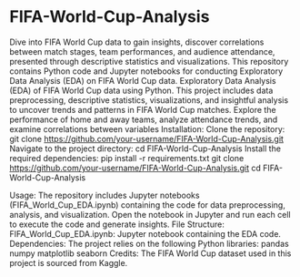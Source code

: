 # FIFA-World-Cup-Analysis
Dive into FIFA World Cup data to gain insights, discover correlations between match stages, team performances, and audience attendance, presented through descriptive statistics and visualizations.
This repository contains Python code and Jupyter notebooks for conducting Exploratory Data Analysis (EDA) on FIFA World Cup data. Exploratory Data Analysis (EDA) of FIFA World Cup data using Python. This project includes data preprocessing, descriptive statistics, visualizations, and insightful analysis to uncover trends and patterns in FIFA World Cup matches. Explore the performance of home and away teams, analyze attendance trends, and examine correlations between variables
Installation: 
Clone the repository:
git clone https://github.com/your-username/FIFA-World-Cup-Analysis.git
Navigate to the project directory:
cd FIFA-World-Cup-Analysis
Install the required dependencies:
pip install -r requirements.txt
git clone https://github.com/your-username/FIFA-World-Cup-Analysis.git
cd FIFA-World-Cup-Analysis

Usage: The repository includes Jupyter notebooks (FIFA_World_Cup_EDA.ipynb) containing the code for data preprocessing, analysis, and visualization. Open the notebook in Jupyter and run each cell to execute the code and generate insights.
File Structure: FIFA_World_Cup_EDA.ipynb: Jupyter notebook containing the EDA code.
Dependencies: The project relies on the following Python libraries:
pandas
numpy
matplotlib
seaborn
Credits: The FIFA World Cup dataset used in this project is sourced from Kaggle.

